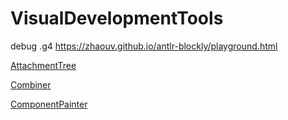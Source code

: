 # VisualDevelopmentTools

debug .g4 <https://zhaouv.github.io/antlr-blockly/playground.html>

[AttachmentTree](./AttachmentTree/demo.html)

[Combiner](./Combiner/demo.html)

[ComponentPainter](./ComponentPainter/demo.html)
